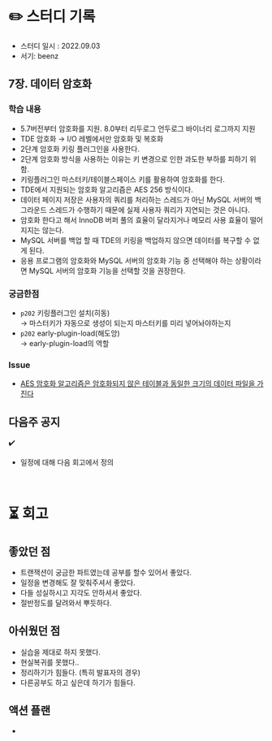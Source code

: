 # ✏️ 스터디 기록

- 스터디 일시 : 2022.09.03
- 서기: beenz

## 7장. 데이터 암호화

### 학습 내용
- 5.7버전부터 암호화를 지원. 8.0부터 리두로그 언두로그 바이너리 로그까지 지원
- TDE 암호화 → I/O 레벨에서만 암호화 및 복호화
- 2단계 암호화 키링 플러그인을 사용한다. 
- 2단계 암호화 방식을 사용하는 이유는 키 변경으로 인한 과도한 부하를 피하기 위함.
- 키링플러그인 마스터키/테이블스페이스 키를 활용하여 암호화를 한다.
- TDE에서 지원되는 암호화 알고리즘은 AES 256 방식이다.
- 데이터 페이지 저장은 사용자의 쿼리를 처리하는 스레드가 아닌 MySQL 서버의 백그라운드 스레드가 수행하기 때문에 실제 사용자 쿼리가 지연되는 것은 아니다.
- 암호화 한다고 해서 InnoDB 버퍼 풀의 효율이 달라지거나 메모리 사용 효율이 떨어지지는 않는다.
- MySQL 서버를 백업 할 때 TDE의 키링을 백업하지 않으면 데이터를 복구할 수 없게 된다.
- 응용 프로그램의 암호화와 MySQL 서버의 암호화 기능 중 선택해야 하는 상황이라면 MySQL 서버의 암호화 기능을 선택할 것을 권장한다.



### 궁금한점
- `p202` 키링플러그인 설치(히동)   
→  마스터키가 자동으로 생성이 되는지 마스터키를 미리 넣어놔야하는지
- `p202` early-plugin-load(해도앙)   
→  early-plugin-load의 역할

### Issue
- [ AES 암호화 알고리즘은 암호화되지 않은 테이블과 동일한 크기의 데이터 파일을 가진다](https://github.com/Growing-Up-Together/ReadingRecord/issues/20)


## 다음주 공지
✔️
- 일정에 대해 다음 회고에서 정의

<br>

# ⏳ 회고

## 좋았던 점
- 트랜잭션이 궁금한 파트였는데 공부를 할수 있어서 좋았다.
- 일정을 변경해도 잘 맞춰주셔서 좋았다.
- 다들 성실하시고 지각도 안하셔서 좋았다.
- 절반정도를 달려와서 뿌듯하다.

## 아쉬웠던 점
- 실습을 제대로 하지 못했다.
- 현실복귀를 못했다..
- 정리하기가 힘들다. (특히 발표자의 경우)
- 다른공부도 하고 싶은데 하기가 힘들다.

## 액션 플랜
- 